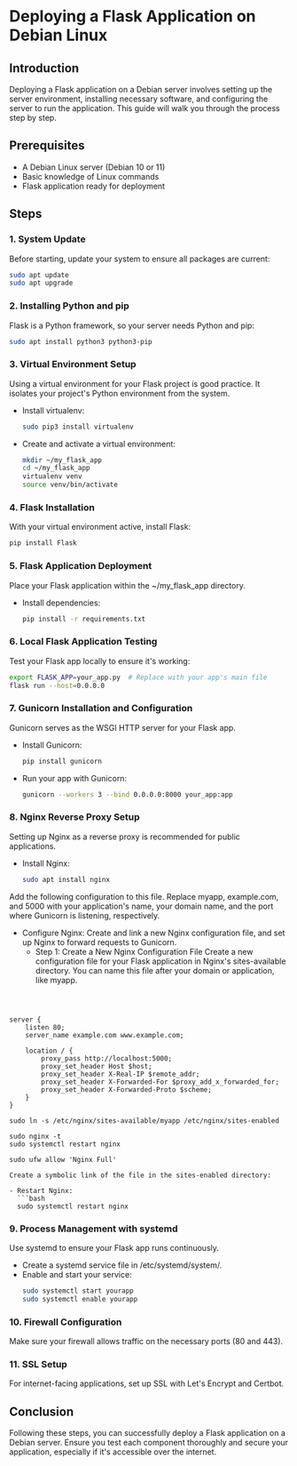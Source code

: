 
# Deploying a Flask Application on Debian Linux

## Introduction
Deploying a Flask application on a Debian server involves setting up the server environment, installing necessary software, and configuring the server to run the application. This guide will walk you through the process step by step.

## Prerequisites
- A Debian Linux server (Debian 10 or 11)
- Basic knowledge of Linux commands
- Flask application ready for deployment

## Steps

### 1. System Update
Before starting, update your system to ensure all packages are current:
```bash
sudo apt update
sudo apt upgrade
```

### 2. Installing Python and pip
Flask is a Python framework, so your server needs Python and pip:
```bash
sudo apt install python3 python3-pip
```

### 3. Virtual Environment Setup
Using a virtual environment for your Flask project is good practice. It isolates your project's Python environment from the system.
- Install virtualenv:
  ```bash
  sudo pip3 install virtualenv
  ```
- Create and activate a virtual environment:
  ```bash
  mkdir ~/my_flask_app
  cd ~/my_flask_app
  virtualenv venv
  source venv/bin/activate
  ```

### 4. Flask Installation
With your virtual environment active, install Flask:
```bash
pip install Flask
```

### 5. Flask Application Deployment
Place your Flask application within the ~/my_flask_app directory.
- Install dependencies:
  ```bash
  pip install -r requirements.txt
  ```

### 6. Local Flask Application Testing
Test your Flask app locally to ensure it's working:
```bash
export FLASK_APP=your_app.py  # Replace with your app's main file
flask run --host=0.0.0.0
```

### 7. Gunicorn Installation and Configuration
Gunicorn serves as the WSGI HTTP server for your Flask app.
- Install Gunicorn:
  ```bash
  pip install gunicorn
  ```
- Run your app with Gunicorn:
  ```bash
  gunicorn --workers 3 --bind 0.0.0.0:8000 your_app:app
  ```

### 8. Nginx Reverse Proxy Setup
Setting up Nginx as a reverse proxy is recommended for public applications.
- Install Nginx:
  ```bash
  sudo apt install nginx
  ```
Add the following configuration to this file. Replace myapp, example.com, and 5000 with your application's name, your domain name, and the port where Gunicorn is listening, respectively.

  
- Configure Nginx:
  Create and link a new Nginx configuration file, and set up Nginx to forward requests to Gunicorn.
  - Step 1: Create a New Nginx Configuration File
      Create a new configuration file for your Flask application in Nginx's sites-available directory. You can name         this file after your domain or application, like myapp.
    ```sudo nano /etc/nginx/sites-available/myapp
```


server {
    listen 80;
    server_name example.com www.example.com;

    location / {
        proxy_pass http://localhost:5000;
        proxy_set_header Host $host;
        proxy_set_header X-Real-IP $remote_addr;
        proxy_set_header X-Forwarded-For $proxy_add_x_forwarded_for;
        proxy_set_header X-Forwarded-Proto $scheme;
    }
}

sudo ln -s /etc/nginx/sites-available/myapp /etc/nginx/sites-enabled

sudo nginx -t
sudo systemctl restart nginx

sudo ufw allow 'Nginx Full'

Create a symbolic link of the file in the sites-enabled directory:

- Restart Nginx:
  ```bash
  sudo systemctl restart nginx
  ```

### 9. Process Management with systemd
Use systemd to ensure your Flask app runs continuously.
- Create a systemd service file in /etc/systemd/system/.
- Enable and start your service:
  ```bash
  sudo systemctl start yourapp
  sudo systemctl enable yourapp
  ```

### 10. Firewall Configuration
Make sure your firewall allows traffic on the necessary ports (80 and 443).

### 11. SSL Setup
For internet-facing applications, set up SSL with Let's Encrypt and Certbot.

## Conclusion
Following these steps, you can successfully deploy a Flask application on a Debian server. Ensure you test each component thoroughly and secure your application, especially if it's accessible over the internet.
